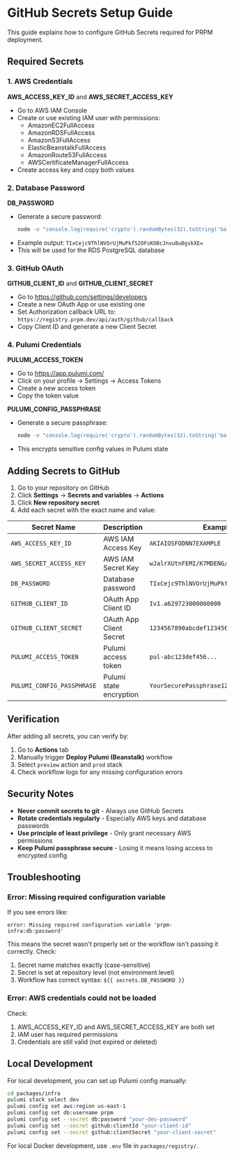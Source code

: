 # GitHub Secrets Setup Guide

This guide explains how to configure GitHub Secrets required for PRPM deployment.

## Required Secrets

### 1. AWS Credentials

**AWS_ACCESS_KEY_ID** and **AWS_SECRET_ACCESS_KEY**
- Go to AWS IAM Console
- Create or use existing IAM user with permissions:
  - AmazonEC2FullAccess
  - AmazonRDSFullAccess
  - AmazonS3FullAccess
  - ElasticBeanstalkFullAccess
  - AmazonRoute53FullAccess
  - AWSCertificateManagerFullAccess
- Create access key and copy both values

### 2. Database Password

**DB_PASSWORD**
- Generate a secure password:
  ```bash
  node -e "console.log(require('crypto').randomBytes(32).toString('base64'))"
  ```
- Example output: `TIxCejc9ThlNVOrUjMuPkfS2OFsKO8cJnvu8u0gskXE=`
- This will be used for the RDS PostgreSQL database

### 3. GitHub OAuth

**GITHUB_CLIENT_ID** and **GITHUB_CLIENT_SECRET**
- Go to https://github.com/settings/developers
- Create a new OAuth App or use existing one
- Set Authorization callback URL to: `https://registry.prpm.dev/api/auth/github/callback`
- Copy Client ID and generate a new Client Secret

### 4. Pulumi Credentials

**PULUMI_ACCESS_TOKEN**
- Go to https://app.pulumi.com/
- Click on your profile → Settings → Access Tokens
- Create a new access token
- Copy the token value

**PULUMI_CONFIG_PASSPHRASE**
- Generate a secure passphrase:
  ```bash
  node -e "console.log(require('crypto').randomBytes(32).toString('base64'))"
  ```
- This encrypts sensitive config values in Pulumi state

## Adding Secrets to GitHub

1. Go to your repository on GitHub
2. Click **Settings** → **Secrets and variables** → **Actions**
3. Click **New repository secret**
4. Add each secret with the exact name and value:

| Secret Name | Description | Example Value |
|-------------|-------------|---------------|
| `AWS_ACCESS_KEY_ID` | AWS IAM Access Key | `AKIAIOSFODNN7EXAMPLE` |
| `AWS_SECRET_ACCESS_KEY` | AWS IAM Secret Key | `wJalrXUtnFEMI/K7MDENG/bPxRfiCYEXAMPLEKEY` |
| `DB_PASSWORD` | Database password | `TIxCejc9ThlNVOrUjMuPkfS2OFsKO8cJnvu8u0gskXE=` |
| `GITHUB_CLIENT_ID` | OAuth App Client ID | `Iv1.a629723000000000` |
| `GITHUB_CLIENT_SECRET` | OAuth App Client Secret | `1234567890abcdef1234567890abcdef12345678` |
| `PULUMI_ACCESS_TOKEN` | Pulumi access token | `pul-abc123def456...` |
| `PULUMI_CONFIG_PASSPHRASE` | Pulumi state encryption | `YourSecurePassphrase123!` |

## Verification

After adding all secrets, you can verify by:

1. Go to **Actions** tab
2. Manually trigger **Deploy Pulumi (Beanstalk)** workflow
3. Select `preview` action and `prod` stack
4. Check workflow logs for any missing configuration errors

## Security Notes

- **Never commit secrets to git** - Always use GitHub Secrets
- **Rotate credentials regularly** - Especially AWS keys and database passwords
- **Use principle of least privilege** - Only grant necessary AWS permissions
- **Keep Pulumi passphrase secure** - Losing it means losing access to encrypted config

## Troubleshooting

### Error: Missing required configuration variable

If you see errors like:
```
error: Missing required configuration variable 'prpm-infra:db:password'
```

This means the secret wasn't properly set or the workflow isn't passing it correctly. Check:

1. Secret name matches exactly (case-sensitive)
2. Secret is set at repository level (not environment level)
3. Workflow has correct syntax: `${{ secrets.DB_PASSWORD }}`

### Error: AWS credentials could not be loaded

Check:
1. AWS_ACCESS_KEY_ID and AWS_SECRET_ACCESS_KEY are both set
2. IAM user has required permissions
3. Credentials are still valid (not expired or deleted)

## Local Development

For local development, you can set up Pulumi config manually:

```bash
cd packages/infra
pulumi stack select dev
pulumi config set aws:region us-east-1
pulumi config set db:username prpm
pulumi config set --secret db:password "your-dev-password"
pulumi config set --secret github:clientId "your-client-id"
pulumi config set --secret github:clientSecret "your-client-secret"
```

For local Docker development, use `.env` file in `packages/registry/`.
